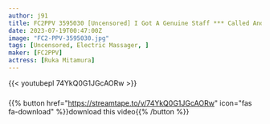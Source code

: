 ```yaml
---
author: j91
title: FC2PPV 3595030 [Uncensored] I Got A Genuine Staff *** Called And I Took Off My Pants When I Applied An Electric Massager … Sequel / Ruka Mitamura (23 Years Old)
date: 2023-07-19T00:47:00Z
image: "FC2-PPV-3595030.jpg"
tags: [Uncensored, Electric Massager, ]
maker: [FC2PPV]
actress: [Ruka Mitamura]
---
```



{{< youtubepl 74YkQ0G1JGcAORw >}}
###

{{% button href="https://streamtape.to/v/74YkQ0G1JGcAORw" icon="fas fa-download" %}}download this video{{% /button %}}

